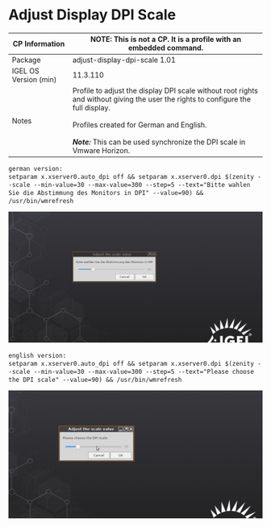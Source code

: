 # Adjust Display DPI Scale

|  CP Information | **NOTE:** This is not a CP. It is a profile with an embedded command.            |
|--------------------|------------|
| Package | adjust-display-dpi-scale 1.01 |
| IGEL OS Version (min) | 11.3.110 |
| Notes | Profile to adjust the display DPI scale without root rights and without giving the user the rights to configure the full display. <br /><br /> Profiles created for German and English. <br /><br /> ***Note:*** This can be used synchronize the DPI scale in Vmware Horizon. |

```{german version}
german version:
setparam x.xserver0.auto_dpi off && setparam x.xserver0.dpi $(zenity --scale --min-value=30 --max-value=300 --step=5 --text="Bitte wahlen Sie die Abstimmung des Monitors in DPI" --value=90) && /usr/bin/wmrefresh
  ```
![German Version](DPI_scale_deutsch.jpg)

```{english version}
english version:
setparam x.xserver0.auto_dpi off && setparam x.xserver0.dpi $(zenity --scale --min-value=30 --max-value=300 --step=5 --text="Please choose the DPI scale" --value=90) && /usr/bin/wmrefresh
  ```
![English Version](DPI_scale_english.png)

